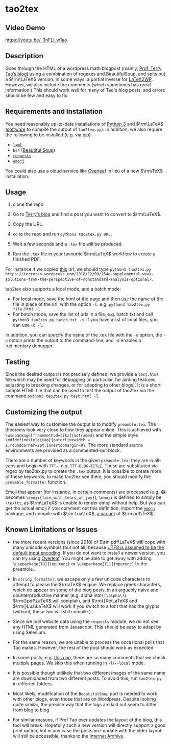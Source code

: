 # tao2tex

## Video Demo

<https://youtu.be/-3nFLI_w1ao>

## Description

Goes through the HTML of a wordpress math blogpost (mainly, [Prof. Terry Tao’s blog](https://terrytao.wordpress.com)) using a combination of regexes and BeautifulSoup, and spits out a $\rm\LaTeX$ version. In some ways, a partial inverse for [LaTeX2WP](https://lucatrevisan.wordpress.com/latex-to-wordpress/using-latex2wp/). However, we also include the comments (which sometimes has great information.) This should work well for many of Tao's blog posts, and errors should be few and easy to fix.

## Requirements and Installation

You need reasonably up-to-date installations of [Python 3](https://www.python.org/) and $\rm\LaTeX$ ([software](https://www.latex-project.org/get/) to compile the output of `tao2tex.py`). In addition, we also require the following to be installed (e.g. via pip)

- [`lxml`](https://lxml.de/)
- `bs4` ([Beautiful Soup](https://www.crummy.com/software/BeautifulSoup/bs4/doc/))
- [`requests`](https://requests.readthedocs.io/en/latest/)
- [`emoji`](https://pypi.org/project/emoji/)

You could also use a cloud service like [Overleaf](https://www.overleaf.com/) in lieu of a new $\rm\TeX$ installation.

## Usage

 1. clone the repo
 2. Go to [Terry’s blog](terrytao.wordpress.com) and find a post you want to convert to $\rm\LaTeX$.

 3. Copy the URL.
 4. `cd` to the repo and run `python3 tao2tex.py URL`.
 5. Wait a few seconds and a `.tex` file will be produced.
 6. Run the `.tex` file in your favourite $\rm\LaTeX$ workflow to create a finished PDF.

For instance if we copied [this](https://terrytao.wordpress.com/2018/12/09/254a-supplemental-weak-solutions-from-the-perspective-of-nonstandard-analysis-optional/) url, we should type `python3 tao2tex.py https://terrytao.wordpress.com/2018/12/09/254a-supplemental-weak-solutions-from-the-perspective-of-nonstandard-analysis-optional/`.

tao2tex also supports a local mode, and a batch mode:

- For local mode, save the html of the page and then use the name of the file in place of the url, with the option `-l`. e.g. `python3 tao2tex.py file.html -l`
- For batch mode, save the list of urls in a file, e.g. batch.txt and call `python3 tao2tex.py batch.txt -b`. If you have a list of local files, you can use `-b -l`.

In addition, you can specify the name of the .tex file with the `-o` option, the `-p` option prints the output to the command-line, and `-d` enables a rudimentary debugger.

## Testing

Since the desired output is not precisely defined, we provide a `test.html` file which may be used for debugging (in particular, for adding features, adjusting to breaking changes, or for adapting to other blogs). It is a short sample HTML file that can be used to test the output of tao2tex via the command `python3 tao2tex.py test.html -l`.

## Customizing the output

The easiest way to customise the output is to modify `preamble.tex`. The theorems look very close to how they appear online. This is achieved with `\usepackage[framemethod=tikz]{mdframed}` and the simple style `\mdfdefinestyle{tao}{outerlinewidth = 1,roundcorner=2pt,innertopmargin=0}`. The more standard `amsthm` environments are provided as a commented-out block.

There are a number of keywords in the given `preamble.tex`; they are in all-caps and begin with `TTT-`, e.g. `TTT-BLOG-TITLE`. These are substituted via regex by tao2tex.py to create the `.tex` output. It is possible to create more of these keywords; to make tao2tex see them, you should modify the `preamble_formatter` function.

Emoji that appear (for instance, in [certain](https://terrytao.wordpress.com/2022/10/07/a-bayesian-probability-worksheet/#comment-659640) comments) are processed (e.g. 😂 becomes `\emoji{face_with_tears_of_joy}`); `\emoji` is defined to simply be `\texttt`, as $\rm\LaTeX$ is unable to render emoji without help. But you can get the actual emoji if you comment out this definition, import the [`emoji`](https://www.ctan.org/pkg/emoji) package, and compile with $\rm Lua\TeX$, [a variant](https://www.luatex.org/) of $\rm pdf\TeX$.

## Known Limitations or Issues

- the more recent versions (since 2018) of $\rm pdf\LaTeX$ will cope with many unicode symbols (but not all) because [UTF8 is assumed to be the default input encoding](https://tex.stackexchange.com/questions/34604/entering-unicode-characters-in-latex). If you do not want to install a newer version, you can try using [Overleaf](https://www.overleaf.com/). You might be able to get away with adding `\usepackage[TU]{inputenc}` or `\usepackage[T1]{inputenc}` to the preamble...

- In `string_formatter`, we escape only a few unicode characters to attempt to please the $\rm\TeX$ engine. We replace greek characters, which do appear on [some](https://terrytao.wordpress.com/2022/10/03/what-are-the-odds/#comment-658396) of the blog posts, in an arguably naive and counterproductive manner (e.g. alpha into`\(\alpha\)`). $\rm{}pdf\LaTeX$ will complain, and $\rm{}Xe\LaTeX$ and $\rm{}Lua\LaTeX$ will work if you switch to a font that has the glyphs (without, these two will still compile.)

- Since we pull website data using the `requests` module, we do not see any HTML generated from Javascript. This should be easy to adapt by using Selenium.

- For the same reason, we are unable to process the occasional polls that Tao makes. However, the rest of the post should work as expected.

- In some posts, e.g. [this one](https://terrytao.wordpress.com/2020/04/13/247b-notes-2-decoupling-theory/#comments), there are so many comments that we check multiple pages. We skip this when running in `-l`/`--local` mode.

- It is possible though unlikely that two different images of the same name are downloaded from two different posts. To avoid this, run `tao2tex.py` in different folders.

- Most likely, modification of the `BeautifulSoup` part is needed to work with other blogs, even those that are on Wordpress. Despite looking quite similar, the precise way that the tags are laid out seem to differ from blog to blog.

- For similar reasons, if Prof Tao ever updates the layout of the blog, this tool will break. Hopefully such a new version will directly support a good print option, but in any case the posts pre-update with the older layout will still be accessible, thanks to the [Internet Archive](https://web.archive.org/web/20220000000000*/terrytao.wordpress.com).
